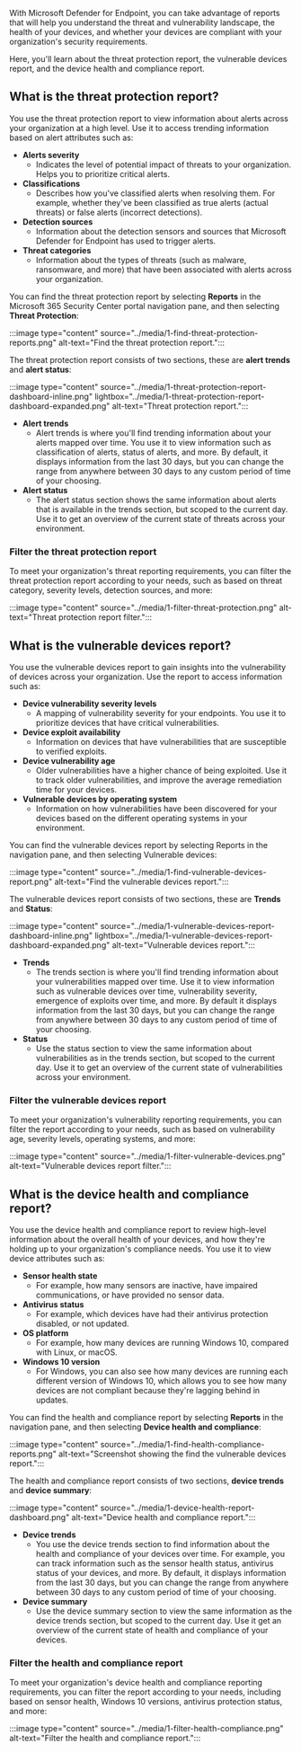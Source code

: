 With Microsoft Defender for Endpoint, you can take advantage of reports that will help you understand the threat and vulnerability landscape, the health of your devices, and whether your devices are compliant with your organization's security requirements.

Here, you'll learn about the threat protection report, the vulnerable devices report, and the device health and compliance report.

## What is the threat protection report?

You use the threat protection report to view information about alerts across your organization at a high level. Use it to access trending information based on alert attributes such as:

- **Alerts severity**
  - Indicates the level of potential impact of threats to your organization. Helps you to prioritize critical alerts.
- **Classifications**
  - Describes how you've classified alerts when resolving them. For example, whether they've been classified as true alerts (actual threats) or false alerts (incorrect detections).
- **Detection sources**
  - Information about the detection sensors and sources that Microsoft Defender for Endpoint has used to trigger alerts.
- **Threat categories**
  - Information about the types of threats (such as malware, ransomware, and more) that have been associated with alerts across your organization.

You can find the threat protection report by selecting **Reports** in the Microsoft 365 Security Center portal navigation pane, and then selecting **Threat Protection**:

:::image type="content" source="../media/1-find-threat-protection-reports.png" alt-text="Find the threat protection report.":::

The threat protection report consists of two sections, these are **alert trends** and **alert status**:

:::image type="content" source="../media/1-threat-protection-report-dashboard-inline.png" lightbox="../media/1-threat-protection-report-dashboard-expanded.png" alt-text="Threat protection report.":::

- **Alert trends**
  - Alert trends is where you'll find trending information about your alerts mapped over time. You use it to view information such as classification of alerts, status of alerts, and more. By default, it displays information from the last 30 days, but you can change the range from anywhere between 30 days to any custom period of time of your choosing.
- **Alert status**
  - The alert status section shows the same information about alerts that is available in the trends section, but scoped to the current day. Use it to get an overview of the current state of threats across your environment.

### Filter the threat protection report

To meet your organization's threat reporting requirements, you can filter the threat protection report according to your needs, such as based on threat category, severity levels, detection sources, and more:

:::image type="content" source="../media/1-filter-threat-protection.png" alt-text="Threat protection report filter.":::

## What is the vulnerable devices report?

You use the vulnerable devices report to gain insights into the vulnerability of devices across your organization. Use the report to access information such as:

- **Device vulnerability severity levels**
  - A mapping of vulnerability severity for your endpoints. You use it to prioritize devices that have critical vulnerabilities.
- **Device exploit availability**
  - Information on devices that have vulnerabilities that are susceptible to verified exploits.
- **Device vulnerability age**
  - Older vulnerabilities have a higher chance of being exploited. Use it to track older vulnerabilities, and improve the average remediation time for your devices.
- **Vulnerable devices by operating system**
  - Information on how vulnerabilities have been discovered for your devices based on the different operating systems in your environment.

You can find the vulnerable devices report by selecting Reports in the navigation pane, and then selecting Vulnerable devices:

:::image type="content" source="../media/1-find-vulnerable-devices-report.png" alt-text="Find the vulnerable devices report.":::

The vulnerable devices report consists of two sections, these are **Trends** and **Status**:

:::image type="content" source="../media/1-vulnerable-devices-report-dashboard-inline.png" lightbox="../media/1-vulnerable-devices-report-dashboard-expanded.png" alt-text="Vulnerable devices report.":::

- **Trends**
  - The trends section is where you'll find trending information about your vulnerabilities mapped over time. Use it to view information such as vulnerable devices over time, vulnerability severity, emergence of exploits over time, and more. By default it displays information from the last 30 days, but you can change the range from anywhere between 30 days to any custom period of time of your choosing.
- **Status**
  - Use the status section to view the same information about vulnerabilities as in the trends section, but scoped to the current day. Use it to get an overview of the current state of vulnerabilities across your environment.

### Filter the vulnerable devices report

To meet your organization's vulnerability reporting requirements, you can filter the report according to your needs, such as based on vulnerability age, severity levels, operating systems, and more:

:::image type="content" source="../media/1-filter-vulnerable-devices.png" alt-text="Vulnerable devices report filter.":::

## What is the device health and compliance report?

You use the device health and compliance report to review high-level information about the overall health of your devices, and how they're holding up to your organization's compliance needs. You use it to view device attributes such as:

- **Sensor health state**
  - For example, how many sensors are inactive, have impaired communications, or have provided no sensor data.
- **Antivirus status**
  - For example, which devices have had their antivirus protection disabled, or not updated.
- **OS platform**
  - For example, how many devices are running Windows 10, compared with Linux, or macOS.
- **Windows 10 version**
  - For Windows, you can also see how many devices are running each different version of Windows 10, which allows you to see how many devices are not compliant because they're lagging behind in updates.

You can find the health and compliance report by selecting **Reports** in the navigation pane, and then selecting **Device health and compliance**:

:::image type="content" source="../media/1-find-health-compliance-reports.png" alt-text="Screenshot showing the find the vulnerable devices report.":::

The health and compliance report consists of two sections, **device trends** and **device summary**:

:::image type="content" source="../media/1-device-health-report-dashboard.png" alt-text="Device health and compliance report.":::

- **Device trends**
  - You use the device trends section to find information about the health and compliance of your devices over time. For example, you can track information such as the sensor health status, antivirus status of your devices, and more. By default, it displays information from the last 30 days, but you can change the range from anywhere between 30 days to any custom period of time of your choosing.
- **Device summary**
  - Use the device summary section to view the same information as the device trends section, but scoped to the current day. Use it get an overview of the current state of health and compliance of your devices.

### Filter the health and compliance report

To meet your organization's device health and compliance reporting requirements, you can filter the report according to your needs, including based on sensor health, Windows 10 versions, antivirus protection status, and more:

:::image type="content" source="../media/1-filter-health-compliance.png" alt-text="Filter the health and compliance report.":::
